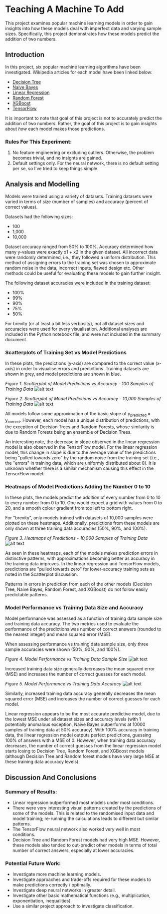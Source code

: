 # Teaching A Machine To Add

This project examines popular machine learning models in order to gain insights into how these models deal with imperfect data and varying sample sizes. Specifically, this project demonstrates how these models predict the addition of two numbers.

## Introduction

In this project, six popular machine learning algorithms have been investigated. Wikipedia articles for each model have been linked below:
* [Decision Tree](https://en.wikipedia.org/wiki/Decision_tree)
* [Naive Bayes](https://en.wikipedia.org/wiki/Naive_Bayes_classifier)
* [Linear Regression](https://en.wikipedia.org/wiki/Linear_regression)
* [Random Forest](https://en.wikipedia.org/wiki/Random_forest)
* [XGBoost](https://en.wikipedia.org/wiki/XGBoost)
* [TensorFlow](https://en.wikipedia.org/wiki/TensorFlow)

It is important to note that goal of this project is not to accurately predict the addition of two numbers. Rather, the goal of this project is to gain insights about *how* each model makes those predictions.

### Rules For This Experiment:
1. No feature engineering or excluding outliers. Otherwise, the problem becomes trivial, and no insights are gained.
2. Default settings only. For the neural network, there is no default setting per se, so I've tried to keep things simple.

## Analysis and Modelling

Models were trained using a variety of datasets. Training datasets were varied in terms of size (number of samples) and accuracy (percent of correct values).

Datasets had the following sizes:
* 100
* 1,000
* 10,000

Dataset accuracy ranged from 50% to 100%. Accuracy determined how many y-values were exactly x1 + x2 in the given dataset. All incorrect data were randomly determined, i.e., they followed a uniform distribution. This method of assigning errors to the training set was chosen to approximate random noise in the data, incorrect inputs, flawed design etc. Other methods could be useful for evaluating these models to gain further insight.

The following dataset accuracies were included in the training dataset:
* 100%
* 99%
* 90%
* 75%
* 50%

For brevity (or at least a bit less verbosity), not all dataset sizes and accuracies were used for every visualisation. Additional analyses are included in the Python notebook file, and were not included in the summary document.

### Scatterplots of Training Set vs Model Predictions

In these plots, the predictions (y-axis) are compared to the correct value (x-axis) in order to visualise errors and predictions. Training datasets are shown in grey, and model predictions are shown in blue.

*Figure 1. Scatterplot of Model Predictions vs Accuracy - 100 Samples of Training Data*
![alt text](https://github.com/KevinCarr42/Teaching-A-Machine-To-Add/blob/main/predictions_100_samples.png)

*Figure 2. Scatterplot of Model Predictions vs Accuracy - 10,000 Samples of Training Data*
![alt text](https://github.com/KevinCarr42/Teaching-A-Machine-To-Add/blob/main/predictions_10k_samples.png)

All models follow some approximation of the basic slope of y<sub>predicted</sub> = y<sub>correct</sub>. However, each model has a unique distribution of predictions, with the exception of Decision Trees and Random Forests, whose similarity is due to Random Forests being an ensemble of Decision Trees.

An interesting note, the decrease in slope observed in the linear regression model is also observed in the TensorFlow model. For the linear regression model, this change in slope is due to the average value of the predictions being "pulled towards zero" by the random noise from the training set (i.e., the "errors" in training data, which are uniformly distributed about 0). It is unknown whether there is a similar mechanism causing this effect in the TensorFlow model.

### Heatmaps of Model Predictions Adding the Number 0 to 10

In these plots, the models predict the addition of every number from 0 to 10 to every number from 0 to 10. One would expect a grid with values from 0 to 20, and a smooth colour gradient from top left to bottom right. 

For "brevity", only models trained with datasets of 10,000 samples were plotted on these heatmaps. Additionally, predictions from these models are only shown at three training data accuracies (50%, 90%, and 100%).

*Figure 3. Heatmaps of Predictions - 10,000 Samples of Training Data*
![alt text](https://github.com/KevinCarr42/Teaching-A-Machine-To-Add/blob/main/heatmaps_of_predictions.png)

As seen in these heatmaps, each of the models makes prediction errors in distinctive patterns, with approximations becoming better as accuracy in the training data improves. In the linear regression and TensorFlow models, predictions are "pulled towards zero" for lower-accuracy training sets as noted in the Scatterplot discussion.

Patterns in errors in prediction from each of the other models (Decision Tree, Naive Bayes, Random Forest, and XGBoost) do not follow easily predictable patterns.

### Model Performance vs Training Data Size and Accuracy

Model performance was assessed as a function of training data sample size and training data accuracy. The two metrics used to evaluate the performance of the predictions was number of correct answers (rounded to the nearest integer) and mean squared error (MSE).

When assessing performance vs training data sample size, only three sample accuracies were shown (50%, 90%, and 100%).

*Figure 4. Model Performance vs Training Data Sample Size*
![alt text](https://github.com/KevinCarr42/Teaching-A-Machine-To-Add/blob/main/performance_v_size.png)

Increased training data size generally decreases the mean squared error (MSE) and increases the number of correct guesses for each model.

*Figure 5. Model Performance vs Training Data Accuracy*
![alt text](https://github.com/KevinCarr42/Teaching-A-Machine-To-Add/blob/main/performance_v_accuracy.png)

Similarly, increased training data accuracy generally decreases the mean squared error (MSE) and increases the number of correct guesses for each model.

Linear regression appears to be the most accurate predictive model, due to the lowest MSE under all dataset sizes and accuracy levels (with 1 potentially anomalous exception, Naive Bayes outperforms at 10000 samples of training data at 50% accuracy). With 100% accuracy in training data, the linear regression model outputs perfect predictions, guessing 100% of answers with a MSE of 0. However, when training data accuracy decreases, the number of correct guesses from the linear regression model starts losing to Decision Tree, Random Forest, and XGBoost models (although Decision Tree and Random forest models have very large MSE at these training data accuracy levels).

## Discussion And Conclusions

### Summary of Results:
* Linear regression outperformed most models under most conditions.
* There were very interesting visual patterns created by the predictions of some of the models. This is related to the randomised input data and model training; re-running the calculations leads to different but similar patterns.
* The TensorFlow neural network also worked very well in most conditions.
* Decision Tree and Random Forest models had very high MSE. However, these models also tended to out-predict other models in terms of total number of correct answers, especially at lower accuracies.

### Potential Future Work:
* Investigate more machine learning models.
* Investigate approaches and trade-offs required for these models to make predictions correctly / optimally.
* Investigate deep neural networks in greater detail.
* Investigate other basic mathematical functions (e.g., multiplication, exponentiation, inequalities).
* Use a similar project approach to investigate classification.
